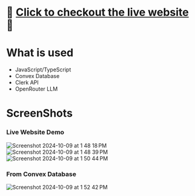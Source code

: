 # 🚀 [Click to checkout the live website](https://convextodoapp-rcv6.vercel.app/) 🚀

# What is used
- JavaScript/TypeScript 
- Convex Database
- Clerk API
- OpenRouter LLM

# ScreenShots

### Live Website Demo
![Screenshot 2024-10-09 at 1 48 18 PM](https://github.com/user-attachments/assets/1c792405-0b62-4d34-bd1d-91b888191ee5)
![Screenshot 2024-10-09 at 1 48 39 PM](https://github.com/user-attachments/assets/2cc60782-db8c-40d2-a65d-f37714591c7b)
![Screenshot 2024-10-09 at 1 50 44 PM](https://github.com/user-attachments/assets/c443c967-c9be-4de0-a400-32078e0564e4)
### From Convex Database
![Screenshot 2024-10-09 at 1 52 42 PM](https://github.com/user-attachments/assets/e7762ec0-bd71-4e2d-b27e-a2b7832319c2)

